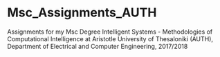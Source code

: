 # Msc_Assignments_AUTH
Assignments for my Msc Degree Intelligent Systems - Methodologies of Computational Intelligence at Aristotle University of Thesaloniki (AUTH), Department of Electrical and Computer Engineering, 2017/2018
